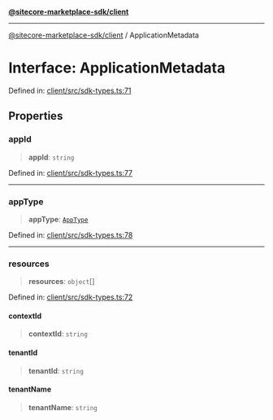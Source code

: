 [**@sitecore-marketplace-sdk/client**](../README.md)

***

[@sitecore-marketplace-sdk/client](../README.md) / ApplicationMetadata

# Interface: ApplicationMetadata

Defined in: [client/src/sdk-types.ts:71](https://github.com/Sitecore/sitecore-marketplace-sdk/blob/52ce51a9eb68c659f71f11d434c89a18a730796e/packages/client/src/sdk-types.ts#L71)

## Properties

### appId

> **appId**: `string`

Defined in: [client/src/sdk-types.ts:77](https://github.com/Sitecore/sitecore-marketplace-sdk/blob/52ce51a9eb68c659f71f11d434c89a18a730796e/packages/client/src/sdk-types.ts#L77)

***

### appType

> **appType**: [`AppType`](../type-aliases/AppType.md)

Defined in: [client/src/sdk-types.ts:78](https://github.com/Sitecore/sitecore-marketplace-sdk/blob/52ce51a9eb68c659f71f11d434c89a18a730796e/packages/client/src/sdk-types.ts#L78)

***

### resources

> **resources**: `object`[]

Defined in: [client/src/sdk-types.ts:72](https://github.com/Sitecore/sitecore-marketplace-sdk/blob/52ce51a9eb68c659f71f11d434c89a18a730796e/packages/client/src/sdk-types.ts#L72)

#### contextId

> **contextId**: `string`

#### tenantId

> **tenantId**: `string`

#### tenantName

> **tenantName**: `string`

